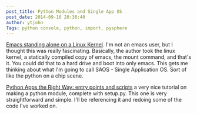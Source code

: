 ```yaml
---
post_title: Python Modules and Single App OS
post_date: 2014-09-16 20:36:40
author: ytjohn
Tags: python console, python, import, pysphere
---
```


[Emacs standing alone on a Linux Kernel](http://www.informatimago.com/linux/emacs-on-user-mode-linux.html?repost). I'm not an emacs user, but I thought this was really fascinating. Basically, the author took the linux kernel, a statically compiled copy of emacs, the mount command, and that's it. You could dd that to a hard drive and boot into only emacs. This gets me thinking about what I'm going to call SAOS - Single Application OS. Sort of like the python on a chip scene.

[Python Apps the Right Way: entry points and scripts](http://chriswarrick.com/blog/2014/09/15/python-apps-the-right-way-entry_points-and-scripts/) a very nice tutorial on making a python module, complete with setup.py. This one is very straightforward and simple. I'll be referencing it and redoing some of the code I've worked on.
 
